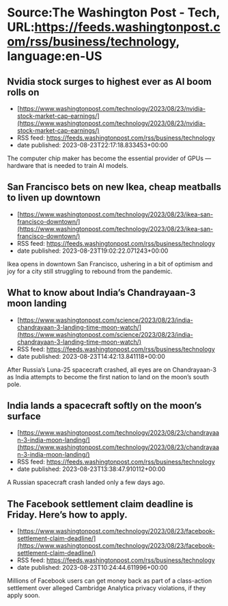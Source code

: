 # Source:The Washington Post - Tech, URL:https://feeds.washingtonpost.com/rss/business/technology, language:en-US

## Nvidia stock surges to highest ever as AI boom rolls on
 - [https://www.washingtonpost.com/technology/2023/08/23/nvidia-stock-market-cap-earnings/](https://www.washingtonpost.com/technology/2023/08/23/nvidia-stock-market-cap-earnings/)
 - RSS feed: https://feeds.washingtonpost.com/rss/business/technology
 - date published: 2023-08-23T22:17:18.833453+00:00

The computer chip maker has become the essential provider of GPUs — hardware that is needed to train AI models.

## San Francisco bets on new Ikea, cheap meatballs to liven up downtown
 - [https://www.washingtonpost.com/technology/2023/08/23/ikea-san-francisco-downtown/](https://www.washingtonpost.com/technology/2023/08/23/ikea-san-francisco-downtown/)
 - RSS feed: https://feeds.washingtonpost.com/rss/business/technology
 - date published: 2023-08-23T19:02:22.071243+00:00

Ikea opens in downtown San Francisco, ushering in a bit of optimism and joy for a city still struggling to rebound from the pandemic.

## What to know about India’s Chandrayaan-3 moon landing
 - [https://www.washingtonpost.com/science/2023/08/23/india-chandrayaan-3-landing-time-moon-watch/](https://www.washingtonpost.com/science/2023/08/23/india-chandrayaan-3-landing-time-moon-watch/)
 - RSS feed: https://feeds.washingtonpost.com/rss/business/technology
 - date published: 2023-08-23T14:42:13.841118+00:00

After Russia’s Luna-25 spacecraft crashed, all eyes are on Chandrayaan-3 as India attempts to become the first nation to land on the moon’s south pole.

## India lands a spacecraft softly on the moon’s surface
 - [https://www.washingtonpost.com/technology/2023/08/23/chandrayaan-3-india-moon-landing/](https://www.washingtonpost.com/technology/2023/08/23/chandrayaan-3-india-moon-landing/)
 - RSS feed: https://feeds.washingtonpost.com/rss/business/technology
 - date published: 2023-08-23T13:38:47.910112+00:00

A Russian spacecraft crash landed only a few days ago.

## The Facebook settlement claim deadline is Friday. Here’s how to apply.
 - [https://www.washingtonpost.com/technology/2023/08/23/facebook-settlement-claim-deadline/](https://www.washingtonpost.com/technology/2023/08/23/facebook-settlement-claim-deadline/)
 - RSS feed: https://feeds.washingtonpost.com/rss/business/technology
 - date published: 2023-08-23T10:24:44.611996+00:00

Millions of Facebook users can get money back as part of a class-action settlement over alleged Cambridge Analytica privacy violations, if they apply soon.

